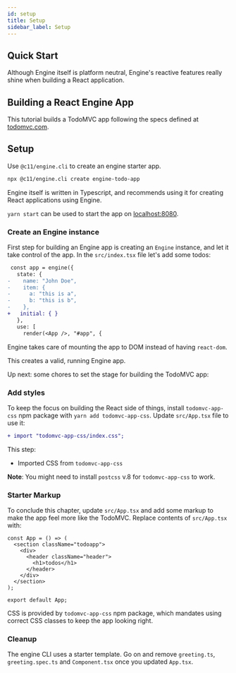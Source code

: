 ```yaml
---
id: setup
title: Setup
sidebar_label: Setup
---
```


## Quick Start

Although Engine itself is platform neutral, Engine's reactive features really
shine when building a React application.

## Building a React Engine App

This tutorial builds a TodoMVC app following the specs defined at
[todomvc.com](http://todomvc.com/).

## Setup

Use `@c11/engine.cli` to create an engine starter app.

```sh
npx @c11/engine.cli create engine-todo-app
```

Engine itself is written in Typescript, and recommends using it for creating
React applications using Engine.

`yarn start` can be used to start the app on
[localhost:8080](http://localhost:8080).

### Create an Engine instance

First step for building an Engine app is creating an `Engine` instance, and let
it take control of the app. In the `src/index.tsx` file let's add some todos:

```diff
 const app = engine({
   state: {
-    name: "John Doe",
-    item: {
-      a: "this is a",
-      b: "this is b",
-    },
+   initial: { }
   },
   use: [
     render(<App />, "#app", {
```

Engine takes care of mounting the app to DOM instead of having `react-dom`.

This creates a valid, running Engine app.

Up next: some chores to set the stage for building the TodoMVC app:

### Add styles

To keep the focus on building the React side of things, install
`todomvc-app-css` npm package with `yarn add todomvc-app-css`. Update
`src/App.tsx` file to use it:

```diff
+ import "todomvc-app-css/index.css";
```

This step:

- Imported CSS from `todomvc-app-css`

**Note**: You might need to install `postcss` v.8 for `todomvc-app-css` to work.


### Starter Markup

To conclude this chapter, update `src/App.tsx` and add some markup to make the
app feel more like the TodoMVC. Replace contents of `src/App.tsx` with:

```tsx
const App = () => (
  <section className="todoapp">
    <div>
      <header className="header">
        <h1>todos</h1>
      </header>
    </div>
  </section>
);

export default App;
```

CSS is provided by `todomvc-app-css` npm package, which mandates using correct
CSS classes to keep the app looking right.

### Cleanup
The engine CLI uses a starter template. Go on and remove `greeting.ts`, `greeting.spec.ts` and `Component.tsx` once you updated `App.tsx`. 
